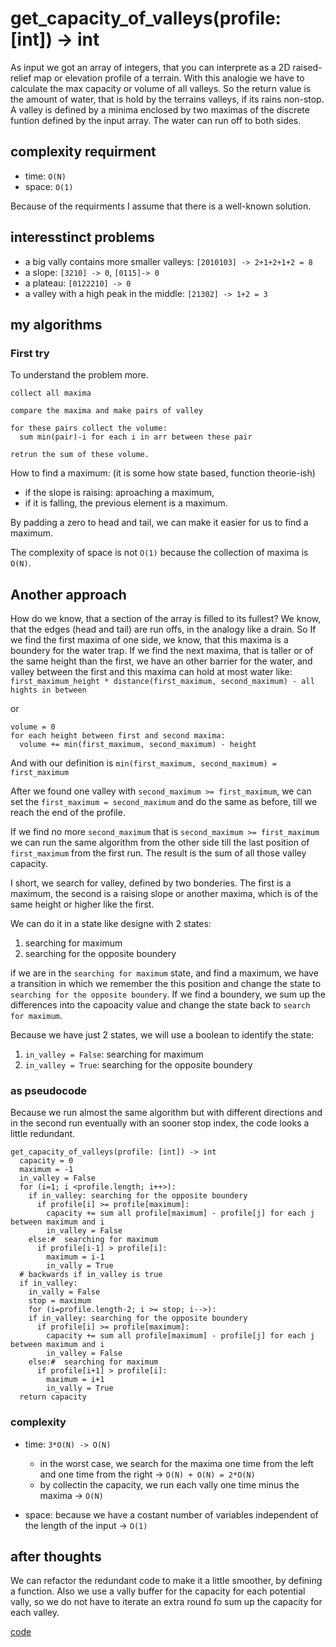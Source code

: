 # get_capacity_of_valleys(profile: [int]) -> int

As input we got an array of integers, that you can interprete as a 2D raised-relief map or elevation profile of a terrain. With this analogie we have to calculate the max capacity or volume of all valleys. So the return value is the amount of water, that is hold by the terrains valleys, if its rains non-stop.
A valley is defined by a minima enclosed by two maximas of the discrete funtion defined by the input array.
The water can run off to both sides.

## complexity requirment

- time: `O(N)`
- space: `O(1)`

Because of the requirments I assume that there is a well-known solution.

## interesstinct problems

- a big vally contains more smaller valleys: `[2010103] -> 2+1+2+1+2 = 8`
- a slope: `[3210] -> 0`, `[0115]-> 0`
- a plateau: `[0122210] -> 0`
- a valley with a high peak in the middle: `[21302] -> 1+2 = 3`

## my algorithms

### First try

To understand the problem more.

```text
collect all maxima

compare the maxima and make pairs of valley

for these pairs collect the volume: 
  sum min(pair)-i for each i in arr between these pair

retrun the sum of these volume.
```

How to find a maximum: (it is some how state based, function theorie-ish)

- if the slope is raising: aproaching a maximum,
- if it is falling, the previous element is a maximum.

By padding a zero to head and tail, we can make it easier for us to find a maximum.

The complexity of space is not `O(1)` because the collection of maxima is `O(N)`.

## Another approach

How do we know, that a section of the array is filled to its fullest? We know, that the edges (head and tail) are run offs, in the analogy like a drain. So If we find the first maxima of one side, we know, that this maxima is a boundery for the water trap.
If we find the next maxima, that is taller or of the same height than the first, we have an other barrier for the water, and valley between the first and this maxima can hold at most water like:
`first_maximum_height * distance(first_maximum, second_maximum) - all hights in between`

or

```text
volume = 0
for each height between first and second maxima:
  volume += min(first_maximum, second_maximum) - height
```

And with our definition is `min(first_maximum, second_maximum) = first_maximum`

After we found one valley with `second_maximum >= first_maximum`, we can set the `first_maximum = second_maximum` and do the same as before, till we reach the end of the profile.

If we find no more `second_maximum` that is `second_maximum >= first_maximum` we can run the same algorithm from the other side till the last position of `first_maximum` from the first run. The result is the sum of all those valley capacity.

I short, we search for valley, defined by two bonderies. The first is a maximum, the second is a raising slope or another maxima, which is of the same height or higher like the first.

We can do it in a state like designe with 2 states:

1. searching for maximum
2. searching for the opposite boundery

if we are in the `searching for maximum` state, and find a maximum, we have a transition in which we remember the this position and change the state to `searching for the opposite boundery`. If we find a boundery, we sum up the differences into the capoacity value and change the state back to `search for maximum`.

Because we have just 2 states, we will use a boolean to identify the state:

1. `in_valley = False`: searching for maximum
2. `in_valley = True`: searching for the opposite boundery

### as pseudocode

Because we run almost the same algorithm but with different directions and in the second run eventually with an sooner stop index, the code looks a little redundant.

```text
get_capacity_of_valleys(profile: [int]) -> int
  capacity = 0
  maximum = -1
  in_valley = False
  for (i=1; i <profile.length; i++>):
    if in_valley: searching for the opposite boundery
      if profile[i] >= profile[maximum]:
        capacity += sum all profile[maximum] - profile[j] for each j between maximum and i 
        in_valley = False
    else:#  searching for maximum
      if profile[i-1] > profile[i]:
        maximum = i-1
        in_vally = True
  # backwards if in_valley is true 
  if in_valley:
    in_vally = False
    stop = maximum  
    for (i=profile.length-2; i >= stop; i-->):
    if in_valley: searching for the opposite boundery
      if profile[i] >= profile[maximum]:
        capacity += sum all profile[maximum] - profile[j] for each j between maximum and i 
        in_valley = False
    else:#  searching for maximum
      if profile[i+1] > profile[i]:
        maximum = i+1
        in_vally = True
  return capacity
```

### complexity

- time: `3*O(N) -> O(N)`
  - in the worst case, we search for the maxima one time from the left and one time from the right -> `O(N) + O(N) = 2*O(N)`
  - by collectin the capacity, we run each vally one time minus the maxima -> `O(N)`

- space: because we have a costant number of variables independent of the length of the input -> `O(1)`

## after thoughts

We can refactor the redundant code to make it a little smoother, by defining a function. Also we use a vally buffer for the capacity for each potential vally, so we do not have to iterate an extra round fo sum up the capacity for each valley.

[code](solution.py)
